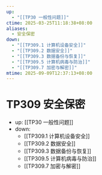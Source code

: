 ```yaml
---
up:
  - "[[TP30 一般性问题]]"
ctime: 2025-03-25T11:18:38+08:00
aliases:
  - 安全保密
down:
  - "[[TP309.1 计算机设备安全]]"
  - "[[TP309.2 数据安全]]"
  - "[[TP309.3 数据备份与恢复]]"
  - "[[TP309.5 计算机病毒与防治]]"
  - "[[TP309.7 加密与解密]]"
mtime: 2025-09-09T12:37:13+08:00
---
```


# TP309 安全保密

- up: [[TP30 一般性问题]]
- down:	
	- [[TP309.1 计算机设备安全]]
	- [[TP309.2 数据安全]]
	- [[TP309.3 数据备份与恢复]]
	- [[TP309.5 计算机病毒与防治]]
	- [[TP309.7 加密与解密]]
	
